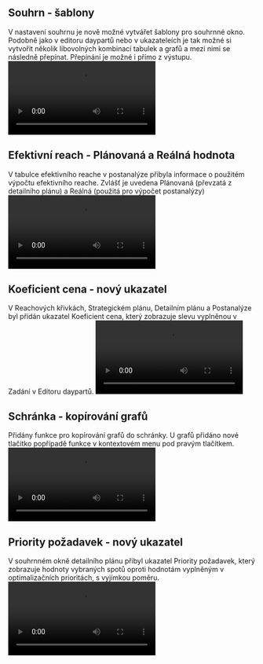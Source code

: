 ﻿---
categories: [fenix]
layout: fenix
---
## Souhrn - šablony 
V nastavení souhrnu je nově možné vytvářet šablony pro souhrnné okno. 
Podobně jako v editoru daypartů nebo v ukazateleích je tak možné si vytvořit několik libovolných kombinací tabulek a grafů a mezi nimi se následně přepínat. 
Přepínání je možné i přímo z výstupu. 
<video src="{{site.url}}/data/sablona.mp4" type="video/mp4" controls></video>

## Efektivní reach - Plánovaná a Reálná hodnota
V tabulce efektivního reache v postanalýze přibyla informace o použitém výpočtu efektivního reache. 
Zvlášť je uvedena Plánovaná (převzatá z detailního plánu) a Reálná (použitá pro výpočet postanalýzy)
<video src="{{site.url}}/data/efr_exa.mp4" type="video/mp4" controls></video>

## Koeficient cena - nový ukazatel
V Reachových křivkách, Strategickém plánu, Detailním plánu a Postanalýze byl přidán ukazatel Koeficient cena, 
který zobrazuje slevu vyplněnou v Zadání v Editoru daypartů.
<video src="{{site.url}}/data/koef_cena.mp4" type="video/mp4" controls></video>

## Schránka - kopírování grafů
Přidány funkce pro kopírování grafů do schránky. 
U grafů přidáno nové tlačitko popřípadě funkce v kontextovém menu pod pravým tlačítkem.
<video src="{{site.url}}/data/schranka.mp4" type="video/mp4" controls></video>

## Priority požadavek - nový ukazatel
V souhrnném okně detailního plánu přibyl ukazatel Priority požadavek, 
který zobrazuje hodnoty vybraných spotů oproti hodnotám vyplněným v optimalizačních prioritách, s vyjímkou poměru.
<video src="{{site.url}}/data/priority_pozadavek.mp4" type="video/mp4" controls></video>
